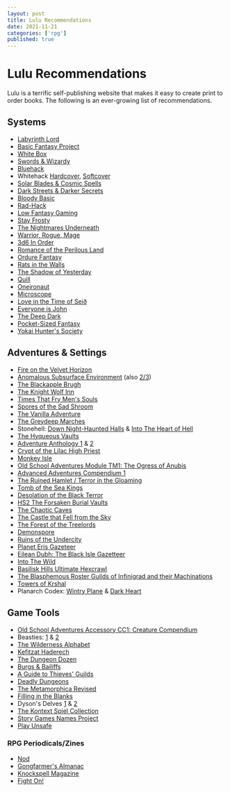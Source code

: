 ```yaml
---
layout: post
title: Lulu Recommendations
date: 2021-11-21
categories: ['rpg']
published: true
---
```



# Lulu Recommendations
Lulu is a terrific self-publishing website that makes it easy to create print to order books. The following is an ever-growing list of recommendations.  

## Systems
- [Labyrinth Lord](https://www.lulu.com/en/us/shop/daniel-proctor/labyrinth-lord-revised-edition-hard-cover/hardcover/product-1yvpzyzj.html)
- [Basic Fantasy Project](https://www.lulu.com/spotlight/basicfantasy/)
- [White Box](https://www.lulu.com/en/us/shop/charlie-mason/white-box-fantastic-medieval-adventure-game/paperback/product-1g2jrv7v.html)
- [Swords & Wizardy](https://www.lulu.com/en/us/shop/matthew-finch/swords-wizardry-core-rules-hardcover/hardcover/product-184d7zp9.html)
- [Bluehack](https://www.lulu.com/en/us/shop/michael-thomas/bluehack/paperback/product-15v58ed2.html)
- Whitehack [Hardcover](https://www.lulu.com/en/us/shop/christian-mehrstam/whitehack-third-edition/hardcover/product-d85wej.html), [Softcover](https://www.lulu.com/en/us/shop/christian-mehrstam/whitehack-third-edition-softcover/paperback/product-gpw2pg.html)
- [Solar Blades & Cosmic Spells](https://www.lulu.com/en/us/shop/diogo-nogueira/solar-blades-cosmic-spells/hardcover/product-r4dnv4.html)
- [Dark Streets & Darker Secrets](https://www.lulu.com/en/us/shop/diogo-nogueira/dark-streets-darker-secrets/hardcover/product-q4z7j9.html)
- [Bloody Basic](https://www.lulu.com/en/us/shop/john-stater/bloody-basic-contemporary-edition/paperback/product-18r4kpqq.html)
- [Rad-Hack](https://www.lulu.com/en/us/shop/karl-stjernberg/rad-hack/paperback/product-1er2y5pw.html)
- [Low Fantasy Gaming](https://www.lulu.com/en/us/shop/stephen-j-grodzicki/low-fantasy-gaming/hardcover/product-1erzpwvw.html)
- [Stay Frosty](https://www.lulu.com/en/us/shop/casey-garske/stay-frosty/paperback/product-16y56dne.html)
- [The Nightmares Underneath](https://www.lulu.com/en/us/shop/johnstone-metzger/the-nightmares-underneath/hardcover/product-ejejy6.html)
- [Warrior, Rogue, Mage](https://www.lulu.com/en/us/shop/michael-wolf/warrior-rogue-mage/paperback/product-1dnzr77j.html)
- [3d6 In Order](https://www.lulu.com/en/us/shop/richard-tongue/3d6-in-order/paperback/product-1rgnz488.html)
- [Romance of the Perilous Land](https://www.lulu.com/en/us/shop/scott-malthouse/romance-of-the-perilous-land/paperback/product-1erg5vjm.html)
- [Ordure Fantasy](https://www.lulu.com/en/us/shop/michael-raston/ordure-fantasy-d6-rpg/paperback/product-2dw589.html)
- [Rats in the Walls](https://www.lulu.com/en/us/shop/-kobayashi/rats-in-the-walls/paperback/product-19evr272.html)
- [The Shadow of Yesterday](https://www.lulu.com/en/us/shop/clinton-r-nixon/the-shadow-of-yesterday/hardcover/product-18e5v6.html)
- [Quill](https://www.lulu.com/en/us/shop/scott-malthouse/quill-a-letter-writing-roleplaying-game-for-a-single-player/paperback/product-1y8qy9zp.html)
- [Oneironaut](https://www.lulu.com/en/us/shop/cezar-capacle/oneironaut/paperback/product-w8yknd.html)
- [Microscope](https://www.lulu.com/en/us/shop/ben-robbins/microscope/paperback/product-1mwe9veg.html)
- [Love in the Time of Seið](https://www.lulu.com/en/us/shop/matthijs-holter-and-jason-morningstar/love-in-the-time-of-sei%C3%B0/ebook/product-1nq49k4j.html)
- [Everyone is John](https://www.lulu.com/en/us/shop/michael-sullivan-and-christopher-witt-and-david-villegas/everyone-is-john/hardcover/product-1y577q4z.html)
- [The Deep Dark](https://www.lulu.com/en/us/shop/s-john-bateman/the-deep-dark/paperback/product-1dz7k5wg.html)
- [Pocket-Sized Fantasy](https://www.lulu.com/en/us/shop/richard-sembera/pocket-size-fantasy/paperback/product-1jwd6p4e.html)
- [Yokai Hunter's Society](https://www.lulu.com/en/us/shop/chema-gonz%C3%A1lez/yokai-hunters-society/paperback/product-yr799y.html)

## Adventures & Settings
- [Fire on the Velvet Horizon](https://www.lulu.com/en/us/shop/scrap-princess-and-patrick-stuart/fire-on-the-velvet-horizon/paperback/product-1g24vgqj.html)
- [Anomalous Subsurface Environment](https://www.lulu.com/en/us/shop/patrick-wetmore/ase1-anomalous-subsurface-environment-paperback/paperback/product-159nvjkz.html) (also [2/3](https://www.lulu.com/en/us/shop/patrick-wetmore/ase2-3-anomalous-subsurface-environment-paperback/paperback/product-15gvkgm2.html))
- [The Blackapple Brugh](https://www.lulu.com/en/us/shop/kyle-hettinger-and-vasily-ermolaev/the-blackapple-brugh/paperback/product-v7qm8y.html)
- [The Knight Wolf Inn](https://www.lulu.com/en/us/shop/anthony-huso/the-night-wolf-inn/paperback/product-1jz4r2k8.html)
- [Times That Fry Men's Souls](https://www.lulu.com/en/us/shop/seann-mcanally/times-that-fry-mens-souls/paperback/product-1kww2r25.html)
- [Spores of the Sad Shroom](https://www.lulu.com/en/us/shop/karl-stjernberg/spores-of-the-sad-shroom/paperback/product-1vjwkdv4.html)
- [The Vanilla Adventure](https://www.lulu.com/en/us/shop/wind-lothamer/the-vanilla-adventure/paperback/product-16y4m448.html)
- [The Greydeep Marches](https://www.lulu.com/en/us/shop/peter-schweighofer/the-greydeep-marches/paperback/product-189med8m.html)
- Stonehell: [Down Night-Haunted Halls](https://www.lulu.com/en/us/shop/michael-curtis/stonehell-dungeon-down-night-haunted-halls/paperback/product-1v8vy2zz.html) & [Into The Heart of Hell](https://www.lulu.com/en/us/shop/michael-curtis/stonehell-dungeon-into-the-heart-of-hell/ebook/product-1yj5yj72.html)
- [The Hyqueous Vaults](https://www.lulu.com/en/us/shop/alex-zisch-and-matthew-riedel-and-jimm-johnson-and-allan-grohe/the-hyqueous-vaults/paperback/product-1z9zn5mg.html)
- [Adventure Anthology 1](https://www.lulu.com/en/us/shop/chris-gonnerman/adventure-anthology-1-perfect-bound/paperback/product-1k925r9e.html) & [2](https://www.lulu.com/en/us/shop/chris-gonnerman-and-james-lemon/adventure-anthology-2-perfect-bound/paperback/product-196zem6p.html)
- [Crypt of the Lilac High Priest](https://www.lulu.com/en/us/shop/geoffrey-mckinney/crypt-of-the-lilac-high-priest/paperback/product-14qmgvm8.html)
- [Monkey Isle ](https://www.lulu.com/en/us/shop/j-d-neal/monkey-isle-perfect-bound/paperback/product-1zk72rpy.html)
- [Old School Adventures Module TM1: The Ogress of Anubis](https://www.lulu.com/en/us/shop/richard-leblanc/old-school-adventurestm-module-tm1-the-ogress-of-anubis/paperback/product-1629ekpr.html)
- [Advanced Adventures Compendium 1](https://www.lulu.com/en/us/shop/suzi-yee-and-joseph-browning-and-andrew-hind-and-alphonso-warden/advanced-adventures-compendium-1/hardcover/product-16qmkykj.html)
- [The Ruined Hamlet / Terror in the Gloaming](https://www.lulu.com/en/us/shop/barrataria-games/the-ruined-hamlet-terror-in-the-gloaming/paperback/product-1qep2eq.html)
- [Tomb of the Sea Kings](https://www.lulu.com/en/us/shop/lawson-bennett-and-jimm-johnson/tomb-of-the-sea-kings/ebook/product-14mep7pn.html)
- [Desolation of the Black Terror](https://www.lulu.com/en/us/shop/geoffrey-mckinney/desolation-of-the-black-terror/paperback/product-15v7mrww.html)
- [HS2 The Forsaken Burial Vaults](https://www.lulu.com/en/us/shop/jeremy-reaban/hs2-the-forsaken-burial-vaults/paperback/product-1kmvm7wq.html)
- [The Chaotic Caves](https://www.lulu.com/en/us/shop/jd-neal/the-chaotic-caves-saddle-stitch/paperback/product-1j9vv56d.html)
- [The Castle that Fell from the Sky](https://www.lulu.com/en/us/shop/jimm-johnson-and-steve-robertson/the-castle-that-fell-from-the-sky/paperback/product-1wr8567n.html)
- [The Forest of the Treelords](https://www.lulu.com/en/us/shop/scott-malthouse/the-forest-of-the-treelords/ebook/product-1nq8vrpk.html)
- [Demonspore](https://www.lulu.com/en/us/shop/matthew-finch/demonspore/paperback/product-1vk6nydd.html)
- [Ruins of the Undercity](https://www.lulu.com/en/us/shop/kabuki-kaiser/ruins-of-the-undercity/paperback/product-1e84vw2r.html)
- [Planet Eris Gazeteer](https://www.lulu.com/en/us/shop/jimm-johnson/planet-eris-gazetteer/paperback/product-1vgrdwzj.html)
- [Eilean Dubh: The Black Isle Gazetteer](https://www.lulu.com/en/us/shop/luka-rejec-and-chris-wellings-and-benjamin-wenham-and-alex-welk/eilean-dubh-the-black-isle-gazetteer/paperback/product-1g2kjeg4.html)
- [Into The Wild](https://www.lulu.com/en/us/shop/todd-leback/into-the-wild/paperback/product-w8mw95.html?page=1&pageSize=4)
- [Basilisk Hills Ultimate Hexcrawl](https://www.lulu.com/en/us/shop/todd-leback/basilisk-hills-ultimate-hexcrawl/hardcover/product-6e2jrj.html?page=1&pageSize=4)
- [The Blasphemous Roster Guilds of Infinigrad and their Machinations](https://www.lulu.com/en/us/shop/michael-raston/the-blasphemous-roster-guilds-of-infinigrad-and-their-machinations/paperback/product-17enz57e.html)
- [Towers of Krshal](https://www.lulu.com/en/us/shop/albert-rakowski/towers-of-krshal/paperback/product-15ggzdyr.html)
- Planarch Codex: [Wintry Plane](https://www.lulu.com/en/us/shop/j-walton/planarch-codex-wintry-plane/paperback/product-19znm5zj.html) & [Dark Heart](https://www.lulu.com/en/us/shop/j-walton/planarch-codex-dark-heart/paperback/product-1ynm4jve.html)

## Game Tools
- [Old School Adventures Accessory CC1: Creature Compendium](https://www.lulu.com/en/us/shop/richard-leblanc/old-school-adventurestm-accessory-cc1-creature-compendium/paperback/product-1v9dgwz8.html)
- Beasties: [1](https://www.lulu.com/en/us/shop/thomas-denmark/beasties/paperback/product-1mqe8982.html) & [2](https://www.lulu.com/en/us/shop/thomas-denmark/beasties-2/paperback/product-1y8mr8yg.html)
- [The Wilderness Alphabet](https://www.lulu.com/en/us/shop/james-pacek/the-wilderness-alphabet/paperback/product-48v8gm.html)
- [Kefitzat Haderech](https://www.lulu.com/en/us/shop/paolo-greco/kefitzat-haderech-incunabulum-of-the-uncanny-gates-and-portals/paperback/product-1re6km94.html)
- [The Dungeon Dozen](https://www.lulu.com/en/us/shop/jason-sholtis/the-dungeon-dozen-hardcover/hardcover/product-179dvm7d.html)
- [Burgs & Bailiffs](https://www.lulu.com/en/us/shop/paolo-greco/burgs-bailiffs/paperback/product-1zky7yez.html)
- [A Guide to Thieves' Guilds](https://www.lulu.com/en/us/shop/todd-leback/a-guide-to-thieves-guilds/paperback/product-n54n8r.html?page=1&pageSize=4)
- [Deadly Dungeons](https://www.lulu.com/en/us/shop/nick-ls-whelan/deadly-dungeons/paperback/product-1jqvr8yp.html)
- [The Metamorphica Revised](https://www.lulu.com/en/us/shop/johnstone-metzger/the-metamorphica-revised/hardcover/product-1wem9vdd.html)
- [Filling in the Blanks](https://www.lulu.com/en/us/shop/todd-leback/filling-in-the-blanks/paperback/product-j8r6w8.html?page=1&pageSize=4)
- Dyson's Delves [1](https://www.lulu.com/en/us/shop/dyson-logos/dysons-delves-i-revised/paperback/product-18kg9d48.html) & [2](https://www.lulu.com/en/us/shop/dyson-logos/dysons-delves-ii-revised/paperback/product-1yn48rg6.html)
- [The Kontext Spiel Collection](https://www.lulu.com/en/us/shop/michael-raston/the-kontext-spiel-collection/paperback/product-8q77ye.html)
- [Story Games Names Project](https://www.lulu.com/en/us/shop/jason-morningstar/story-games-name-project/paperback/product-1qz67dg.html)
- [Play Unsafe](https://www.lulu.com/en/us/shop/graham-walmsley/play-unsafe/ebook/product-1wzm6pkp.html)

### RPG Periodicals/Zines
- [Nod](https://www.lulu.com/search?adult_audience_rating=00&contributor=John+Stater&page=1&pageSize=100&project_type=PRINTED_BOOK&q=NOD&sortBy=PUBLICATION_DATE_ASC)
- [Gongfarmer's Almanac](https://www.lulu.com/search?adult_audience_rating=00&contributor=The+Gongfarmer%27s+Almanac+Community&page=1&pageSize=10)
- [Knockspell Magazine](https://www.lulu.com/search?adult_audience_rating=00&contributor=Matthew%20Finch&page=1&pageSize=10&q=Knockspell)
- [Fight On!](https://www.lulu.com/search?adult_audience_rating=00&contributor=Ignatius%20Umlaut&page=1&pageSize=10&q=fight%20on)
